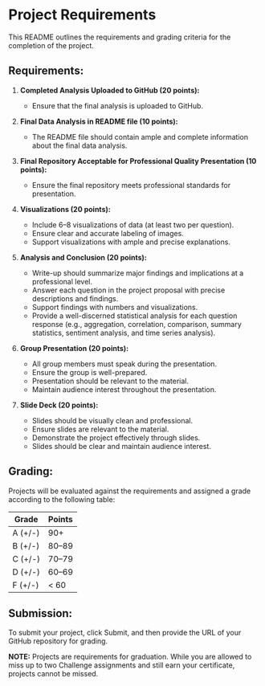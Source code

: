 # Project Requirements

This README outlines the requirements and grading criteria for the completion of the project.

## Requirements:

1. **Completed Analysis Uploaded to GitHub (20 points):**
   - Ensure that the final analysis is uploaded to GitHub.

2. **Final Data Analysis in README file (10 points):**
   - The README file should contain ample and complete information about the final data analysis.

3. **Final Repository Acceptable for Professional Quality Presentation (10 points):**
   - Ensure the final repository meets professional standards for presentation.

4. **Visualizations (20 points):**
   - Include 6–8 visualizations of data (at least two per question).
   - Ensure clear and accurate labeling of images.
   - Support visualizations with ample and precise explanations.

5. **Analysis and Conclusion (20 points):**
   - Write-up should summarize major findings and implications at a professional level.
   - Answer each question in the project proposal with precise descriptions and findings.
   - Support findings with numbers and visualizations.
   - Provide a well-discerned statistical analysis for each question response (e.g., aggregation, correlation, comparison, summary statistics, sentiment analysis, and time series analysis).

6. **Group Presentation (20 points):**
   - All group members must speak during the presentation.
   - Ensure the group is well-prepared.
   - Presentation should be relevant to the material.
   - Maintain audience interest throughout the presentation.

7. **Slide Deck (20 points):**
   - Slides should be visually clean and professional.
   - Ensure slides are relevant to the material.
   - Demonstrate the project effectively through slides.
   - Slides should be clear and maintain audience interest.

## Grading:

Projects will be evaluated against the requirements and assigned a grade according to the following table:

| Grade  | Points |
|--------|--------|
| A (+/-)| 90+    |
| B (+/-)| 80–89  |
| C (+/-)| 70–79  |
| D (+/-)| 60–69  |
| F (+/-)| < 60   |

## Submission:

To submit your project, click Submit, and then provide the URL of your GitHub repository for grading.

**NOTE:** Projects are requirements for graduation. While you are allowed to miss up to two Challenge assignments and still earn your certificate, projects cannot be missed.
